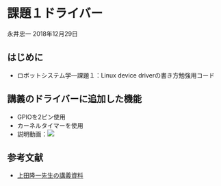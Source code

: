 # 課題１ドライバー

永井忠一
2018年12月29日

## はじめに

* ロボットシステム学―課題１：Linux device driverの書き方勉強用コード

## 講義のドライバーに追加した機能

* GPIOを2ピン使用
* カーネルタイマーを使用
* 説明動画：![](https://youtu.be/ZKJeC-swZsU)

## 参考文献

* [上田隆一先生の講義資料](https://github.com/ryuichiueda/robosys2018/)
